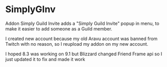 # SimplyGInv
Addon
Simply Guild Invite adds a "Simply Guild Invite" popup in menu, to make it easier to add someone as a Guild member.

 

I created new account because my old Aravu account was banned from Twitch with no reason, so I reupload my addon on my new account.

I hoped 8.3 was working on 9.1 but Blizzard changed Friend Frame api so I just updated it to fix and made it work
